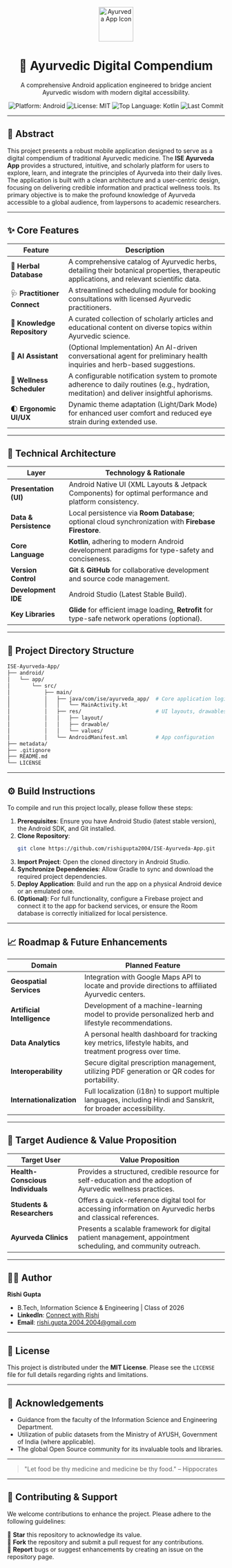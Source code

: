 <p align="center">
<img src="https://img.icons8.com/color/96/000000/lotus.png" height="80" alt="Ayurveda App Icon"/>
</p>

<h1 align="center">🪷 Ayurvedic Digital Compendium</h1>
<p align="center">
A comprehensive Android application engineered to bridge ancient Ayurvedic wisdom with modern digital accessibility.
</p>

<p align="center">
<img src="https://img.shields.io/badge/Platform-Android-green.svg" alt="Platform: Android"/>
<img src="https://img.shields.io/github/license/rishigupta2004/ISE-Ayurveda-App" alt="License: MIT"/>
<img src="https://img.shields.io/github/languages/top/rishigupta2004/ISE-Ayurveda-App" alt="Top Language: Kotlin"/>
<img src="https://img.shields.io/github/last-commit/rishigupta2004/ISE-Ayurveda-App" alt="Last Commit"/>
</p>

---

## 📜 Abstract

This project presents a robust mobile application designed to serve as a digital compendium of traditional Ayurvedic medicine. The **ISE Ayurveda App** provides a structured, intuitive, and scholarly platform for users to explore, learn, and integrate the principles of Ayurveda into their daily lives. The application is built with a clean architecture and a user-centric design, focusing on delivering credible information and practical wellness tools. Its primary objective is to make the profound knowledge of Ayurveda accessible to a global audience, from laypersons to academic researchers.

---

## ✨ Core Features

| Feature                 | Description                                                                                             |
|-------------------------|---------------------------------------------------------------------------------------------------------|
| 🌿 **Herbal Database** | A comprehensive catalog of Ayurvedic herbs, detailing their botanical properties, therapeutic applications, and relevant scientific data. |
| 🩺 **Practitioner Connect** | A streamlined scheduling module for booking consultations with licensed Ayurvedic practitioners.           |
| 📰 **Knowledge Repository** | A curated collection of scholarly articles and educational content on diverse topics within Ayurvedic science. |
| 💬 **AI Assistant** | (Optional Implementation) An AI-driven conversational agent for preliminary health inquiries and herb-based suggestions. |
| 🔔 **Wellness Scheduler** | A configurable notification system to promote adherence to daily routines (e.g., hydration, meditation) and deliver insightful aphorisms. |
| 🌓 **Ergonomic UI/UX** | Dynamic theme adaptation (Light/Dark Mode) for enhanced user comfort and reduced eye strain during extended use. |

---

## 🔩 Technical Architecture

| Layer                   | Technology & Rationale                                                                        |
|-------------------------|-----------------------------------------------------------------------------------------------|
| **Presentation (UI)** | Android Native UI (XML Layouts & Jetpack Components) for optimal performance and platform consistency. |
| **Data & Persistence** | Local persistence via **Room Database**; optional cloud synchronization with **Firebase Firestore**. |
| **Core Language** | **Kotlin**, adhering to modern Android development paradigms for type-safety and conciseness.     |
| **Version Control** | **Git** & **GitHub** for collaborative development and source code management.                  |
| **Development IDE** | Android Studio (Latest Stable Build).                                                         |
| **Key Libraries** | **Glide** for efficient image loading, **Retrofit** for type-safe network operations (optional).        |

---

## 📁 Project Directory Structure

```bash
ISE-Ayurveda-App/
├── android/
│   └── app/
│       └── src/
│           ├── main/
│           │   ├── java/com/ise/ayurveda_app/  # Core application logic
│           │   │   └── MainActivity.kt
│           │   ├── res/                        # UI layouts, drawables, and values
│           │   │   ├── layout/
│           │   │   ├── drawable/
│           │   │   └── values/
│           │   └── AndroidManifest.xml         # App configuration
├── metadata/
├── .gitignore
├── README.md
└── LICENSE
```

---

## ⚙️ Build Instructions

To compile and run this project locally, please follow these steps:

1. **Prerequisites**: Ensure you have Android Studio (latest stable version), the Android SDK, and Git installed.
2. **Clone Repository**:
   ```bash
   git clone https://github.com/rishigupta2004/ISE-Ayurveda-App.git
   ```
3. **Import Project**: Open the cloned directory in Android Studio.
4. **Synchronize Dependencies**: Allow Gradle to sync and download the required project dependencies.
5. **Deploy Application**: Build and run the app on a physical Android device or an emulated one.
6. **(Optional)**: For full functionality, configure a Firebase project and connect it to the app for backend services, or ensure the Room database is correctly initialized for local persistence.

---

## 📈 Roadmap & Future Enhancements

| Domain                      | Planned Feature                                                                                               |
|-----------------------------|---------------------------------------------------------------------------------------------------------------|
| **Geospatial Services** | Integration with Google Maps API to locate and provide directions to affiliated Ayurvedic centers.              |
| **Artificial Intelligence** | Development of a machine-learning model to provide personalized herb and lifestyle recommendations.           |
| **Data Analytics** | A personal health dashboard for tracking key metrics, lifestyle habits, and treatment progress over time.     |
| **Interoperability** | Secure digital prescription management, utilizing PDF generation or QR codes for portability.                 |
| **Internationalization** | Full localization (i18n) to support multiple languages, including Hindi and Sanskrit, for broader accessibility. |

---

## 👥 Target Audience & Value Proposition

| Target User                 | Value Proposition                                                                                               |
|-----------------------------|-----------------------------------------------------------------------------------------------------------------|
| **Health-Conscious Individuals** | Provides a structured, credible resource for self-education and the adoption of Ayurvedic wellness practices.       |
| **Students & Researchers** | Offers a quick-reference digital tool for accessing information on Ayurvedic herbs and classical references. |
| **Ayurveda Clinics** | Presents a scalable framework for digital patient management, appointment scheduling, and community outreach. |

---

## 👨‍💻 Author

**Rishi Gupta**

* B.Tech, Information Science & Engineering | Class of 2026
* **LinkedIn**: [Connect with Rishi](https://www.linkedin.com/in/rishigupta2004)
* **Email**: [rishi.gupta.2004.2004@gmail.com](mailto:rishi.gupta.2004.2004@gmail.com)

---

## 📄 License

This project is distributed under the **MIT License**. Please see the `LICENSE` file for full details regarding rights and limitations.

---

## 🙏 Acknowledgements

* Guidance from the faculty of the Information Science and Engineering Department.
* Utilization of public datasets from the Ministry of AYUSH, Government of India (where applicable).
* The global Open Source community for its invaluable tools and libraries.

---

> "Let food be thy medicine and medicine be thy food." – Hippocrates

---

## 🤝 Contributing & Support

We welcome contributions to enhance the project. Please adhere to the following guidelines:

🌟 **Star** this repository to acknowledge its value.  
🍴 **Fork** the repository and submit a pull request for any contributions.  
🧵 **Report** bugs or suggest enhancements by creating an issue on the repository page.
